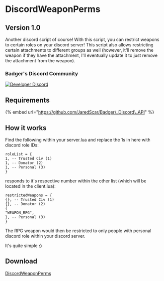 # DiscordWeaponPerms

## **Version 1.0**

Another discord script of course! With this script, you can restrict weapons to certain roles on your discord server! This script also allows restricting certain attachments to different groups as well \(however, it'll remove the weapon if they have the attachment, I'll eventually update it to just remove the attachment from the weapon\).

### Badger's Discord Community

[![Developer Discord](https://discordapp.com/api/guilds/597445834153525298/widget.png?style=banner4)](https://discord.com/invite/WjB5VFz)

## **Requirements**

{% embed url="https://github.com/JaredScar/Badger\_Discord\_API" %}

## **How it works**

Find the following within your server.lua and replace the 1s in here with discord role IDs:

```text
roleList = {
1, -- Trusted Civ (1)
1, -- Donator (2)
1, -- Personal (3)
}
```

responds to it's respective number within the other list \(which will be located in the client.lua\):

```text
restrictedWeapons = {
{}, -- Trusted Civ (1)
{}, -- Donator (2)
{
"WEAPON_RPG",
}, -- Personal (3)
}
```

The RPG weapon would then be restricted to only people with personal discord role within your discord server.

It's quite simple **:\)**

## **Download**

 [DiscordWeaponPerms](https://github.com/TheWolfBadger/DiscordWeaponPerms)


